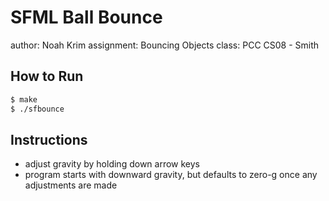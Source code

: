 SFML Ball Bounce
================
author: Noah Krim
assignment: Bouncing Objects
class: PCC CS08 - Smith

How to Run
----------
```bash
$ make
$ ./sfbounce
```

Instructions
------------
- adjust gravity by holding down arrow keys
- program starts with downward gravity, 
    but defaults to zero-g once any adjustments are made